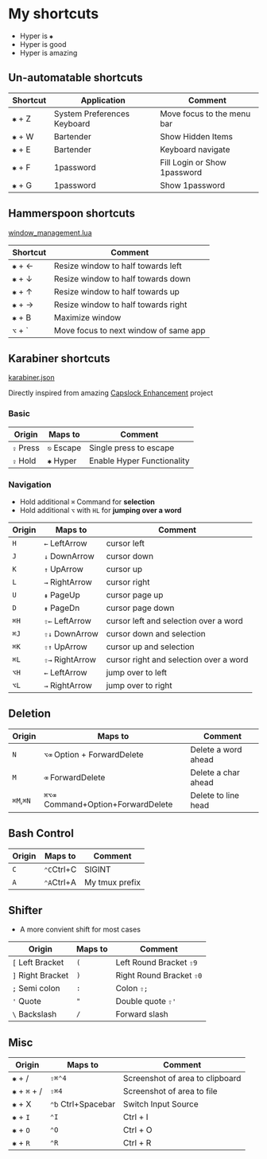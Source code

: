 # My shortcuts

* Hyper is `✱`
* Hyper is good
* Hyper is amazing

## Un-automatable shortcuts

| Shortcut  | Application                 | Comment                     |
| --------- | ----------                  | --------------------------  |
| `✱` + Z   | System Preferences Keyboard | Move focus to the menu bar  |
| `✱` + W   | Bartender                   | Show Hidden Items           |
| `✱` + E   | Bartender                   | Keyboard navigate           |
| `✱` + F   | 1password                   | Fill Login or Show 1password|
| `✱` + G   | 1password                   | Show 1password              |

## Hammerspoon shortcuts

[window_management.lua](https://github.com/sam-hosseini/dotfiles/blob/master/hammerspoon/window_management.lua)

| Shortcut  | Comment                               |
| --------- | --------------------------            |
| `✱` + ←   | Resize window to half towards left    |
| `✱` + ↓   | Resize window to half towards down    |
| `✱` + ↑   | Resize window to half towards up      |
| `✱` + →   | Resize window to half towards right   |
| `✱` + B   | Maximize window                       |
| `⌥` + \`  | Move focus to next window of same app |

## Karabiner shortcuts

[karabiner.json](https://github.com/sam-hosseini/dotfiles/blob/master/karabiner/karabiner.json)

Directly inspired from amazing [Capslock Enhancement](https://github.com/Vonng/Capslock) project


### Basic
| Origin    | Maps to    | Comment                    |
| --------- | ---------- | -------------------------- |
| `⇪` Press | `⎋` Escape | Single press to escape     |
| `⇪` Hold  | `✱`  Hyper | Enable Hyper Functionality |

### Navigation

- Hold additional `⌘` Command for **selection**
- Hold additional `⌥`  with `HL`  for **jumping over a word**

| Origin | Maps to        | Comment                                 |
| ------ | -------------- | ------------------------                |
| `H`    | `←` LeftArrow  | cursor left                             |
| `J`    | `↓` DownArrow  | cursor down                             |
| `K`    | `↑` UpArrow    | cursor up                               |
| `L`    | `→` RightArrow | cursor right                            |
| `U`    | `⇞` PageUp     | cursor page up                          |
| `D`    | `⇟` PageDn     | cursor page down                        |
| `⌘H`   | `⇧←` LeftArrow | cursor left and selection over a word   |
| `⌘J`   | `⇧↓` DownArrow | cursor down and selection               |
| `⌘K`   | `⇧↑` UpArrow   | cursor up and selection                 |
| `⌘L`   | `⇧→` RightArrow| cursor right and selection over a word  |
| `⌥H`   | `←` LeftArrow  | jump over to left                       |
| `⌥L`   | `→` RightArrow | jump over to right                      |

## Deletion

| Origin    | Maps to                            | Comment             |
| --------- | ---------------------------------- | ------------------- |
| `N`       | `⌥⌫`  Option + ForwardDelete       | Delete a word ahead |
| `M`       | `⌫` ForwardDelete                  | Delete a char ahead |
| `⌘M`,`⌘N` | `⌘⌥⌫` Command+Option+ForwardDelete | Delete to line head |

## Bash Control

| Origin | Maps to     | Comment                                      |
| ------ | ----------- | -------------------------------------------- |
| `C`    | `⌃C`Ctrl+C  | SIGINT                                       |
| `A`    | `⌃A`Ctrl+A  | My tmux prefix |

## Shifter

* A more convient shift for most cases

| Origin             | Maps to | Comment                  |
| ------------------ | ------- | ------------------------ |
| `[` Left Bracket   | `(`     | Left Round Bracket `⇧9`  |
| `]`  Right Bracket | `)`     | Right Round Bracket `⇧0` |
| `;`  Semi colon    | `:`     | Colon `⇧;`               |
| `'`  Quote         | `"`     | Double quote `⇧'`        |
| `\`  Backslash     | `/`     | Forward slash            |

## Misc

| Origin                 | Maps to             | Comment                                        |
| ---------------------- | ------------------- | ---------------------------------------------- |
| `✱` + /                | `⇧⌘⌃4`              | Screenshot of area to clipboard                |
| `✱` + `⌘` + /          | `⇧⌘4`               | Screenshot of area to file                     |
| `✱` + X                | `⌃␢`  Ctrl+Spacebar | Switch Input Source                            |
| `✱` + `I`              | `⌃I`                | Ctrl + I                                       |
| `✱` + `O`              | `⌃O`                | Ctrl + O                                       |
| `✱` + `R`              | `⌃R`                | Ctrl + R                                       |

